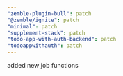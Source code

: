 ```yaml
---
"zemble-plugin-bull": patch
"@zemble/ignite": patch
"minimal": patch
"supplement-stack": patch
"todo-app-with-auth-backend": patch
"todoappwithauth": patch
---
```


added new job functions
